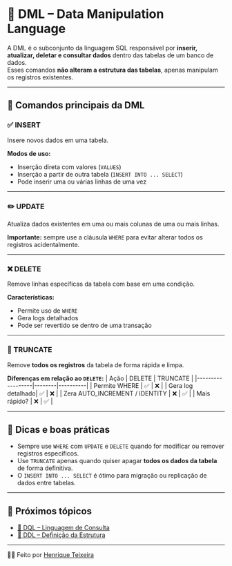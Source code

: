 # 🧾 DML – Data Manipulation Language

A DML é o subconjunto da linguagem SQL responsável por **inserir, atualizar, deletar e consultar dados** dentro das tabelas de um banco de dados.  
Esses comandos **não alteram a estrutura das tabelas**, apenas manipulam os registros existentes.

---

## 📌 Comandos principais da DML

### ✅ INSERT
Insere novos dados em uma tabela.

**Modos de uso:**
- Inserção direta com valores (`VALUES`)
- Inserção a partir de outra tabela (`INSERT INTO ... SELECT`)
- Pode inserir uma ou várias linhas de uma vez

---

### ✏️ UPDATE
Atualiza dados existentes em uma ou mais colunas de uma ou mais linhas.

**Importante:** sempre use a cláusula `WHERE` para evitar alterar todos os registros acidentalmente.

---

### ❌ DELETE
Remove linhas específicas da tabela com base em uma condição.

**Características:**
- Permite uso de `WHERE`
- Gera logs detalhados
- Pode ser revertido se dentro de uma transação

---

### 🚫 TRUNCATE
Remove **todos os registros** da tabela de forma rápida e limpa.

**Diferenças em relação ao `DELETE`:**
| Ação            | DELETE | TRUNCATE |
|------------------|--------|----------|
| Permite WHERE    | ✅     | ❌       |
| Gera log detalhado| ✅     | ❌       |
| Zera AUTO_INCREMENT / IDENTITY | ❌ | ✅ |
| Mais rápido?     | ❌     | ✅       |

---

## 🧠 Dicas e boas práticas

- Sempre use `WHERE` com `UPDATE` e `DELETE` quando for modificar ou remover registros específicos.
- Use `TRUNCATE` apenas quando quiser apagar **todos os dados da tabela** de forma definitiva.
- O `INSERT INTO ... SELECT` é ótimo para migração ou replicação de dados entre tabelas.

---

## 🧭 Próximos tópicos

- [📖 DQL – Linguagem de Consulta](../DQL/README.md)
- [📐 DDL – Definição da Estrutura](../DDL/README.md)

---

👨‍💻 Feito por [Henrique Teixeira](https://www.linkedin.com/in/henrique-teixeira24)
